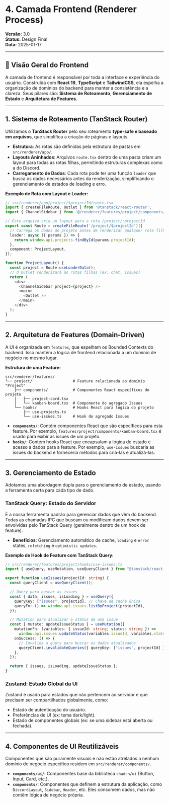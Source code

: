 # 4. Camada Frontend (Renderer Process)

**Versão:** 3.0  
**Status:** Design Final  
**Data:** 2025-01-17

---

## 🎯 Visão Geral do Frontend

A camada de frontend é responsável por toda a interface e experiência do usuário. Construída com **React 19**, **TypeScript** e **TailwindCSS**, ela espelha a organização de domínios do backend para manter a consistência e a clareza. Seus pilares são: **Sistema de Roteamento**, **Gerenciamento de Estado** e **Arquitetura de Features**.

---

## 1. Sistema de Roteamento (TanStack Router)

Utilizamos o **TanStack Router** pelo seu roteamento **type-safe e baseado em arquivos**, que simplifica a criação de páginas e layouts.

- **Estrutura**: As rotas são definidas pela estrutura de pastas em `src/renderer/app/`.
- **Layouts Aninhados**: Arquivos `route.tsx` dentro de uma pasta criam um layout para todas as rotas filhas, permitindo estruturas complexas como a do Discord.
- **Carregamento de Dados**: Cada rota pode ter uma função `loader` que busca os dados necessários antes da renderização, simplificando o gerenciamento de estados de loading e erro.

**Exemplo de Rota com Layout e Loader:**

```typescript
// src/renderer/app/project/$projectId/route.tsx
import { createFileRoute, Outlet } from '@tanstack/react-router';
import { ChannelSidebar } from '@/renderer/features/project/components/channel-sidebar';

// Este arquivo cria um layout para a rota /project/:projectId
export const Route = createFileRoute('/project/$projectId')({
  // Carrega os dados do projeto antes de renderizar qualquer rota filha
  loader: async ({ params }) => {
    return window.api.projects.findById(params.projectId);
  },
  component: ProjectLayout,
});

function ProjectLayout() {
  const project = Route.useLoaderData();
  // O Outlet renderizará as rotas filhas (ex: chat, issues)
  return (
    <div>
      <ChannelSidebar project={project} />
      <main>
        <Outlet />
      </main>
    </div>
  );
}
```

---

## 2. Arquitetura de Features (Domain-Driven)

A UI é organizada em `features`, que espelham os Bounded Contexts do backend. Isso mantém a lógica de frontend relacionada a um domínio de negócio no mesmo lugar.

**Estrutura de uma Feature:**

```
src/renderer/features/
└── project/                  # Feature relacionada ao domínio "Project"
    ├── components/           # Componentes React específicos do projeto
    │   ├── project-card.tsx
    │   └── kanban-board.tsx  # Componente do agregado Issues
    └── hooks/                # Hooks React para lógica do projeto
        ├── use-projects.ts
        └── use-issues.ts     # Hook do agregado Issues
```

- **`components/`**: Contém componentes React que são específicos para esta feature. Por exemplo, `features/project/components/kanban-board.tsx` é usado para exibir as issues de um projeto.
- **`hooks/`**: Contém hooks React que encapsulam a lógica de estado e acesso a dados para a feature. Por exemplo, `use-issues` buscaria as issues do backend e forneceria métodos para criá-las e atualizá-las.

---

## 3. Gerenciamento de Estado

Adotamos uma abordagem dupla para o gerenciamento de estado, usando a ferramenta certa para cada tipo de dado.

### TanStack Query: Estado do Servidor

É a nossa ferramenta padrão para gerenciar dados que vêm do backend. Todas as chamadas IPC que buscam ou modificam dados devem ser envolvidas pelo TanStack Query (geralmente dentro de um hook de feature).

- **Benefícios**: Gerenciamento automático de cache, `loading` e `error` states, `refetching` e `optimistic updates`.

**Exemplo de Hook de Feature com TanStack Query:**

```typescript
// src/renderer/features/project/hooks/use-issues.ts
import { useQuery, useMutation, useQueryClient } from "@tanstack/react-query";

export function useIssues(projectId: string) {
  const queryClient = useQueryClient();

  // Query para buscar as issues
  const { data: issues, isLoading } = useQuery({
    queryKey: ["issues", projectId], // Chave de cache única
    queryFn: () => window.api.issues.listByProject(projectId),
  });

  // Mutation para atualizar o status de uma issue
  const { mutate: updateIssueStatus } = useMutation({
    mutationFn: (variables: { issueId: string; status: string }) =>
      window.api.issues.updateStatus(variables.issueId, variables.status),
    onSuccess: () => {
      // Invalida a query para buscar os dados atualizados
      queryClient.invalidateQueries({ queryKey: ["issues", projectId] });
    },
  });

  return { issues, isLoading, updateIssueStatus };
}
```

### Zustand: Estado Global da UI

Zustand é usado para estados que não pertencem ao servidor e que precisam ser compartilhados globalmente, como:

- Estado de autenticação do usuário.
- Preferências de UI (ex: tema dark/light).
- Estado de componentes globais (ex: se uma sidebar está aberta ou fechada).

---

## 4. Componentes de UI Reutilizáveis

Componentes que são puramente visuais e não estão atrelados a nenhum domínio de negócio específico residem em `src/renderer/components/`.

- **`components/ui/`**: Componentes base da biblioteca `shadcn/ui` (Button, Input, Card, etc.).
- **`components/`**: Componentes que definem a estrutura da aplicação, como `DiscordLayout`, `Sidebar`, `Header`, etc. Eles consomem dados, mas não contêm lógica de negócio própria.
